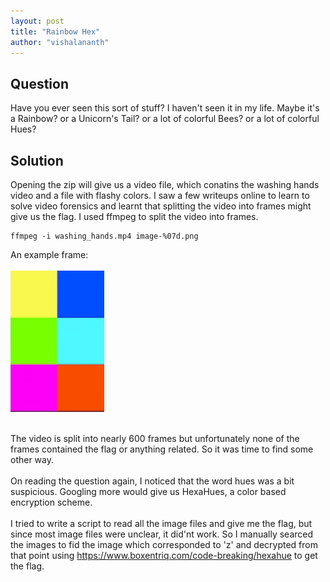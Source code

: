 ```yaml
---
layout: post
title: "Rainbow Hex"
author: "vishalananth"
---
```


## Question

Have you ever seen this sort of stuff? I haven't seen it in my life. Maybe it's a Rainbow? or a Unicorn's Tail? or a lot of colorful Bees? or a lot of colorful Hues?

## Solution

Opening the zip will give us a video file, which conatins the washing hands video and a file with flashy colors. I saw a few writeups online to learn to solve video forensics and learnt that splitting the video into frames might give us the flag. I used ffmpeg to split the video into frames.

```
ffmpeg -i washing_hands.mp4 image-%07d.png
```
An example frame:
</br></br>![alt text](images/frame001.png)</br></br>

The video is split into nearly 600 frames but unfortunately none of the frames contained the flag or anything related. So it was time to find some other way. 
<br><br>
On reading the question again, I noticed that the word hues was a bit suspicious. Googling more would give us HexaHues, a color based encryption scheme.
<br><br>
I tried to write a script to read all the image files and give me the flag, but since most image files were unclear, it did'nt work. So I manually searced the images to fid the image which corresponded to 'z' and decrypted from that point using https://www.boxentriq.com/code-breaking/hexahue to get the flag.
